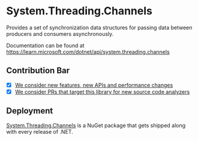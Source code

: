 # System.Threading.Channels
Provides a set of synchronization data structures for passing data between producers and consumers asynchronously.

Documentation can be found at https://learn.microsoft.com/dotnet/api/system.threading.channels

## Contribution Bar
- [x] [We consider new features, new APIs and performance changes](/src/libraries/README.md#primary-bar)
- [x] [We consider PRs that target this library for new source code analyzers](/src/libraries/README.md#secondary-bars)

## Deployment
[System.Threading.Channels](https://www.nuget.org/packages/System.Threading.Channels) is a NuGet package that gets shipped along with every release of .NET.